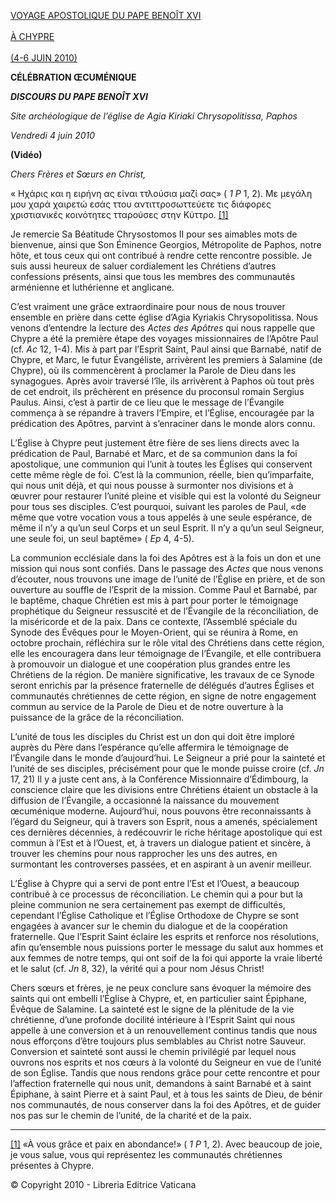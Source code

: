[VOYAGE APOSTOLIQUE DU PAPE BENOÎT XVI \
\
À CHYPRE\
\
(4-6 JUIN 2010)](/content/benedict-xvi/fr/travels/2010/index_cipro.html)

**CÉLÉBRATION ŒCUMÉNIQUE**

***DISCOURS DU PAPE BENOÎT XVI***

*Site archéologique de l’église de Agia Kiriaki Chrysopolitissa, Paphos*

*Vendredi 4 juin 2010*

**(Vidéo)**

*Chers Frères et Sœurs en Christ,*

« Нχάρις και η ειρήνη ας είναι ττλούσια μαζί σας» ( *1 P* 1, 2). Με μεγάλη μου χαρά χαιρετώ εσάς ττου αντιττροσωττεύετε τις διάφορες χριστιανικές κοινότητες τταρούσες στην Κύττρο. [\[1\]](#_ftn1 "")

Je remercie Sa Béatitude Chrysostomos II pour ses aimables mots de bienvenue, ainsi que Son Éminence Georgios, Métropolite de Paphos, notre hôte, et tous ceux qui ont contribué à rendre cette rencontre possible. Je suis aussi heureux de saluer cordialement les Chrétiens d’autres confessions présents, ainsi que tous les membres des communautés arménienne et luthérienne et anglicane.

C’est vraiment une grâce extraordinaire pour nous de nous trouver ensemble en prière dans cette église d’Agia Kyriakis Chrysopolitissa. Nous venons d’entendre la lecture des *Actes des Apôtres* qui nous rappelle que Chypre a été la première étape des voyages missionnaires de l’Apôtre Paul (cf. *Ac* 12, 1-4). Mis à part par l’Esprit Saint, Paul ainsi que Barnabé, natif de Chypre, et Marc, le futur Évangéliste, arrivèrent les premiers à Salamine (de Chypre), où ils commencèrent à proclamer la Parole de Dieu dans les synagogues. Après avoir traversé l’île, ils arrivèrent à Paphos où tout près de cet endroit, ils prêchèrent en présence du proconsul romain Sergius Paulus. Ainsi, c’est à partir de ce lieu que le message de l’Évangile commença à se répandre à travers l’Empire, et l’Église, encouragée par la prédication des Apôtres, parvint à s’enraciner dans le monde alors connu.

L’Église à Chypre peut justement être fière de ses liens directs avec la prédication de Paul, Barnabé et Marc, et de sa communion dans la foi apostolique, une communion qui l’unit à toutes les Églises qui conservent cette même règle de foi. C’est là la communion, réelle, bien qu’imparfaite, qui nous unit déjà, et qui nous pousse à surmonter nos divisions et à œuvrer pour restaurer l’unité pleine et visible qui est la volonté du Seigneur pour tous ses disciples. C’est pourquoi, suivant les paroles de Paul, «de même que votre vocation vous a tous appelés à une seule espérance, de même il n’y a qu’un seul Corps et un seul Esprit. Il n’y a qu’un seul Seigneur, une seule foi, un seul baptême» ( *Ep* 4, 4-5).

La communion ecclésiale dans la foi des Apôtres est à la fois un don et une mission qui nous sont confiés. Dans le passage des *Actes* que nous venons d’écouter, nous trouvons une image de l’unité de l’Église en prière, et de son ouverture au souffle de l’Esprit de la mission. Comme Paul et Barnabé, par le baptême, chaque Chrétien est mis à part pour porter le témoignage prophétique du Seigneur ressuscité et de l’Évangile de la réconciliation, de la miséricorde et de la paix. Dans ce contexte, l’Assemblé spéciale du Synode des Évêques pour le Moyen-Orient, qui se réunira à Rome, en octobre prochain, réfléchira sur le rôle vital des Chrétiens dans cette région, elle les encouragera dans leur témoignage de l’Évangile, et elle contribuera à promouvoir un dialogue et une coopération plus grandes entre les Chrétiens de la région. De manière significative, les travaux de ce Synode seront enrichis par la présence fraternelle de délégués d’autres Églises et communautés chrétiennes de cette région, en signe de notre engagement commun au service de la Parole de Dieu et de notre ouverture à la puissance de la grâce de la réconciliation.

L’unité de tous les disciples du Christ est un don qui doit être imploré auprès du Père dans l’espérance qu’elle affermira le témoignage de l’Évangile dans le monde d’aujourd’hui. Le Seigneur a prié pour la sainteté et l’unité de ses disciples, précisément pour que le monde puisse croire (cf. *Jn* 17, 21) Il y a juste cent ans, à la Conférence Missionnaire d’Édimbourg, la conscience claire que les divisions entre Chrétiens étaient un obstacle à la diffusion de l’Évangile, a occasionné la naissance du mouvement œcuménique moderne. Aujourd’hui, nous pouvons être reconnaissants à l’égard du Seigneur, qui à travers son Esprit, nous a amenés, spécialement ces dernières décennies, à redécouvrir le riche héritage apostolique qui est commun à l’Est et à l’Ouest, et, à travers un dialogue patient et sincère, à trouver les chemins pour nous rapprocher les uns des autres, en surmontant les controverses passées, et en aspirant à un avenir meilleur.

L’Église à Chypre qui a servi de pont entre l’Est et l’Ouest, a beaucoup contribué à ce processus de réconciliation. Le chemin qui a pour but la pleine communion ne sera certainement pas exempt de difficultés, cependant l’Église Catholique et l’Église Orthodoxe de Chypre se sont engagées à avancer sur le chemin du dialogue et de la coopération fraternelle. Que l’Esprit Saint éclaire les esprits et renforce nos résolutions, afin qu’ensemble nous puissions porter le message du salut aux hommes et aux femmes de notre temps, qui ont soif de la foi qui apporte la vraie liberté et le salut (cf. *Jn* 8, 32), la vérité qui a pour nom Jésus Christ!

Chers sœurs et frères, je ne peux conclure sans évoquer la mémoire des saints qui ont embelli l’Église à Chypre, et, en particulier saint Épiphane, Évêque de Salamine. La sainteté est le signe de la plénitude de la vie chrétienne, d’une profonde docilité intérieure à l’Esprit Saint qui nous appelle à une conversion et à un renouvellement continus tandis que nous nous efforçons d’être toujours plus semblables au Christ notre Sauveur. Conversion et sainteté sont aussi le chemin privilégié par lequel nous ouvrons nos esprits et nos cœurs à la volonté du Seigneur en vue de l’unité de son Église. Tandis que nous rendons grâce pour cette rencontre et pour l’affection fraternelle qui nous unit, demandons à saint Barnabé et à saint Épiphane, à saint Pierre et à saint Paul, et à tous les saints de Dieu, de bénir nos communautés, de nous conserver dans la foi des Apôtres, et de guider nos pas sur le chemin de l’unité, de la charité et de la paix.

* * *

[\[1\]](#_ftnref1 "") «À vous grâce et paix en abondance!» (
*1 P* 1, 2). Avec beaucoup de joie, je vous salue, vous qui représentez les communautés chrétiennes présentes à Chypre.


© Copyright 2010 - Libreria Editrice Vaticana